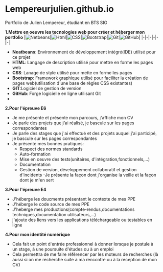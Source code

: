 # Lempereurjulien.github.io
Portfolio de Julien Lempereur, étudiant en BTS SIO

**1.Mettre en oeuvre les tecnologies web pour créer et héberger mon portfolio**
|![Netbeans](https://raw.githubusercontent.com/Lempereurjulien/Lempereurjulien.github.io/main/Logo%20netbeans%20(Personnalis%C3%A9).png)|![Html](https://raw.githubusercontent.com/Lempereurjulien/Lempereurjulien.github.io/main/Logo%20Html%20(Personnalis%C3%A9).png)|![CSS](https://raw.githubusercontent.com/Lempereurjulien/Lempereurjulien.github.io/main/Logo%20css%20(Personnalis%C3%A9).png)|![Bootstrap](https://raw.githubusercontent.com/Lempereurjulien/Lempereurjulien.github.io/main/logo%20bootstrap%20(Personnalis%C3%A9).png)|![Git](https://raw.githubusercontent.com/Lempereurjulien/Lempereurjulien.github.io/main/logo%20git%20(Personnalis%C3%A9).png)|![GitHub](https://raw.githubusercontent.com/Lempereurjulien/Lempereurjulien.github.io/main/GitHub%20logo%20(Personnalis%C3%A9).png)|
|-|-|-|-|-|-|

  - **Neatbeans**: Environnement de développement intégré(IDE) utilisé pour ce projet
  - **HTML**: Langage de description utilisé pour mettre en forme les pages web
  - **CSS**: Lanage de style utilisé pour mette en forme les pages
  - **Bootstrap**: Framework graphique utilisé pour faciliter la création de pages web(utilisation d'une base de règles CSS existantes)
  - **GIT**:Logiciel de gestion de version
  - **GitHub**: Forge logicielle en ligne utilisant Git
  -
**2.Pour l'épreuve E6**
 - Je me présente et présente mon parcours, j'affiche mon CV
 - Je parle des projets que j'ai réalisé, je bascule sur les pages correspondantes
 - Je parle des stages que j'ai effectué et des projets auquel j'ai participé, je bascule sur les pages correspondantes
 - Je présente mes bonnes pratiques:
    - Respect des normes standards
    - Auto-formation
    - Mise en oeuvre des tests(unitaires, d'intégration,fonctionnels,...)
    - Documentation
    - Gestion de version, développement collaboratif et gestion d'incidents
 -Je présente la façon dont j'organise la veille et la façon dont je m'en sert

**3.Pour l'épreuve E4**
 - J'héberge les doucments présentant le contexte de mes PPE
 - J'héberge le code source de mes PPE
 - J'heberge mes productions(compte-rendus,documentations techniques,documentation utilisateurs,...)
 - j'ajoute des liens vers les applications téléchargeable ou testables en ligne
 
**4.Pour mon identité numérique**
 - Cela fait un point d'entrée professionnel à donner lorsque je postule à un stage, à une poursuite d'études ou à un emploi
 - Cela permettra de me faire référencer par les moteurs de recherches (là aussi si on me recherche suite à ma rencontre ou à la reception de mon CV)

